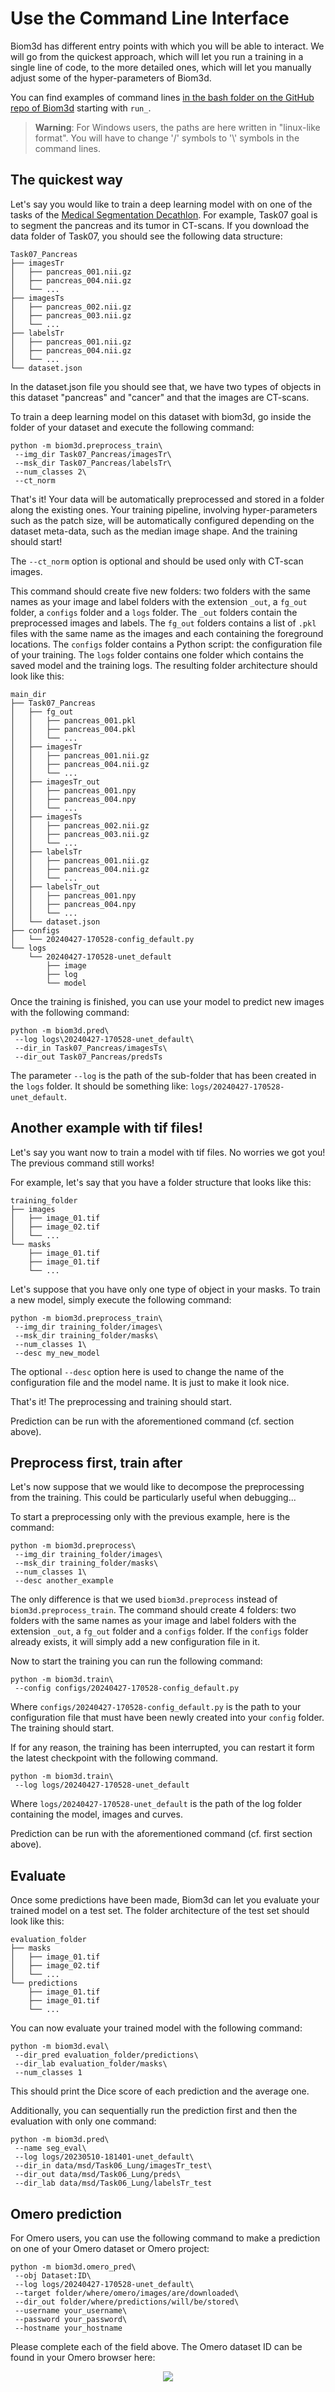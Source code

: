 # Use the Command Line Interface

Biom3d has different entry points with which you will be able to interact. We will go from the quickest approach, which will let you run a training in a single line of code, to the more detailed ones, which will let you manually adjust some of the hyper-parameters of Biom3d. 

You can find examples of command lines [in the bash folder on the GitHub repo of Biom3d](https://github.com/GuillaumeMougeot/biom3d/tree/main/bash) starting with `run_`. 

> **Warning**: For Windows users, the paths are here written in "linux-like format". You will have to change '/' symbols to '\\' symbols in the command lines. 

## The quickest way

Let's say you would like to train a deep learning model with on one of the tasks of the [Medical Segmentation Decathlon](http://medicaldecathlon.com/). For example, Task07 goal is to segment the pancreas and its tumor in CT-scans. If you download the data folder of Task07, you should see the following data structure:

    Task07_Pancreas
    ├── imagesTr
    │   ├── pancreas_001.nii.gz
    │   ├── pancreas_004.nii.gz
    │   └── ...
    ├── imagesTs
    │   ├── pancreas_002.nii.gz
    │   ├── pancreas_003.nii.gz
    │   └── ...
    ├── labelsTr
    │   ├── pancreas_001.nii.gz
    │   ├── pancreas_004.nii.gz
    │   └── ...
    └── dataset.json

In the dataset.json file you should see that, we have two types of objects in this dataset "pancreas" and "cancer" and that the images are CT-scans.

To train a deep learning model on this dataset with biom3d, go inside the folder of your dataset and execute the following command:

```
python -m biom3d.preprocess_train\
 --img_dir Task07_Pancreas/imagesTr\
 --msk_dir Task07_Pancreas/labelsTr\
 --num_classes 2\
 --ct_norm
```

That's it! Your data will be automatically preprocessed and stored in a folder along the existing ones. Your training pipeline, involving hyper-parameters such as the patch size, will be automatically configured depending on the dataset meta-data, such as the median image shape. And the training should start!

The `--ct_norm` option is optional and should be used only with CT-scan images.

This command should create five new folders: two folders with the same names as your image and label folders with the extension `_out`, a `fg_out` folder, a `configs` folder and a `logs` folder. The `_out` folders contain the preprocessed images and labels. The `fg_out` folders contains a list of `.pkl` files with the same name as the images and each containing the foreground locations. The `configs` folder contains a Python script: the configuration file of your training. The `logs` folder contains one folder which contains the saved model and the training logs. The resulting folder architecture should look like this:

    main_dir
    ├── Task07_Pancreas
    │   ├── fg_out
    │   │   ├── pancreas_001.pkl
    │   │   ├── pancreas_004.pkl
    │   │   └── ...
    │   ├── imagesTr
    │   │   ├── pancreas_001.nii.gz
    │   │   ├── pancreas_004.nii.gz
    │   │   └── ...
    │   ├── imagesTr_out
    │   │   ├── pancreas_001.npy
    │   │   ├── pancreas_004.npy
    │   │   └── ...
    │   ├── imagesTs
    │   │   ├── pancreas_002.nii.gz
    │   │   ├── pancreas_003.nii.gz
    │   │   └── ...
    │   ├── labelsTr
    │   │   ├── pancreas_001.nii.gz
    │   │   ├── pancreas_004.nii.gz
    │   │   └── ...
    │   ├── labelsTr_out
    │   │   ├── pancreas_001.npy
    │   │   ├── pancreas_004.npy
    │   │   └── ...
    │   └── dataset.json
    ├── configs
    │   └── 20240427-170528-config_default.py
    └── logs
        └── 20240427-170528-unet_default
            ├── image
            ├── log
            └── model

Once the training is finished, you can use your model to predict new images with the following command:

```
python -m biom3d.pred\
 --log logs\20240427-170528-unet_default\
 --dir_in Task07_Pancreas/imagesTs\
 --dir_out Task07_Pancreas/predsTs
```

The parameter `--log` is the path of the sub-folder that has been created in the `logs` folder. It should be something like: `logs/20240427-170528-unet_default`.

## Another example with tif files!

Let's say you want now to train a model with tif files. No worries we got you! The previous command still works!

For example, let's say that you have a folder structure that looks like this:

    training_folder
    ├── images
    │   ├── image_01.tif
    │   ├── image_02.tif
    │   └── ...
    └── masks
        ├── image_01.tif
        ├── image_01.tif
        └── ...

Let's suppose that you have only one type of object in your masks. To train a new model, simply execute the following command:

```
python -m biom3d.preprocess_train\
 --img_dir training_folder/images\
 --msk_dir training_folder/masks\
 --num_classes 1\
 --desc my_new_model
```

The optional `--desc` option here is used to change the name of the configuration file and the model name. It is just to make it look nice.

That's it! The preprocessing and training should start.

Prediction can be run with the aforementioned command (cf. section above).

## Preprocess first, train after

Let's now suppose that we would like to decompose the preprocessing from the training. This could be particularly useful when debugging...

To start a preprocessing only with the previous example, here is the command:

```
python -m biom3d.preprocess\
 --img_dir training_folder/images\
 --msk_dir training_folder/masks\
 --num_classes 1\
 --desc another_example
```

The only difference is that we used `biom3d.preprocess` instead of `biom3d.preprocess_train`. The command should create 4 folders: two folders with the same names as your image and label folders with the extension `_out`, a `fg_out` folder and a `configs` folder. If the `configs` folder already exists, it will simply add a new configuration file in it. 

Now to start the training you can run the following command:

```
python -m biom3d.train\
 --config configs/20240427-170528-config_default.py
```

Where `configs/20240427-170528-config_default.py` is the path to your configuration file that must have been newly created into your `config` folder. The training should start.

If for any reason, the training has been interrupted, you can restart it form the latest checkpoint with the following command. 

```
python -m biom3d.train\
 --log logs/20240427-170528-unet_default
```

Where `logs/20240427-170528-unet_default` is the path of the log folder containing the model, images and curves. 

Prediction can be run with the aforementioned command (cf. first section above).

## Evaluate

Once some predictions have been made, Biom3d can let you evaluate your trained model on a test set. The folder architecture of the test set should look like this:

    evaluation_folder
    ├── masks
    │   ├── image_01.tif
    │   ├── image_02.tif
    │   └── ...
    └── predictions
        ├── image_01.tif
        ├── image_01.tif
        └── ...

You can now evaluate your trained model with the following command:

```
python -m biom3d.eval\
 --dir_pred evaluation_folder/predictions\
 --dir_lab evaluation_folder/masks\
 --num_classes 1
```

This should print the Dice score of each prediction and the average one.

Additionally, you can sequentially run the prediction first and then the evaluation with only one command:

```
python -m biom3d.pred\
 --name seg_eval\
 --log logs/20230510-181401-unet_default\
 --dir_in data/msd/Task06_Lung/imagesTr_test\
 --dir_out data/msd/Task06_Lung/preds\
 --dir_lab data/msd/Task06_Lung/labelsTr_test
```

## Omero prediction

For Omero users, you can use the following command to make a prediction on one of your Omero dataset or Omero project:

```
python -m biom3d.omero_pred\
 --obj Dataset:ID\
 --log logs/20240427-170528-unet_default\
 --target folder/where/omero/images/are/downloaded\
 --dir_out folder/where/predictions/will/be/stored\
 --username your_username\
 --password your_password\
 --hostname your_hostname
```

Please complete each of the field above. The Omero dataset ID can be found in your Omero browser here:

<p align="center">
  <img src="_static/image/omero_dataset_id.PNG" />
</p>

